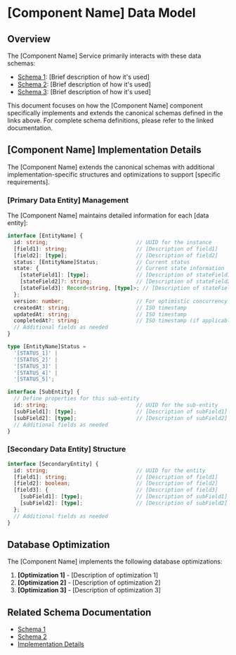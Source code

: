 # \[Component Name\] Data Model

## Overview

The \[Component Name\] Service primarily interacts with these data schemas:

<!-- List the primary schemas used by this component and link to their canonical definitions -->

* [Schema 1](../../schemas/schema1.md): \[Brief description of how it's used\]
* [Schema 2](../../schemas/schema2.md): \[Brief description of how it's used\]
* [Schema 3](../../schemas/schema3.md): \[Brief description of how it's used\]

This document focuses on how the \[Component Name\] component specifically implements and extends the canonical schemas defined in the links above. For complete schema definitions, please refer to the linked documentation.

## \[Component Name\] Implementation Details

The \[Component Name\] extends the canonical schemas with additional implementation-specific structures and optimizations to support \[specific requirements\].

### \[Primary Data Entity\] Management

The \[Component Name\] maintains detailed information for each \[data entity\]:

```typescript
interface [EntityName] {
  id: string;                            // UUID for the instance
  [field1]: string;                      // [Description of field1]
  [field2]: [type];                      // [Description of field2]
  status: [EntityName]Status;            // Current status
  state: {                               // Current state information
    [stateField1]: [type];               // [Description of stateField1]
    [stateField2]?: string;              // [Description of stateField2]
    [stateField3]: Record<string, [type]>; // [Description of stateField3]
  };
  version: number;                       // For optimistic concurrency control
  createdAt: string;                     // ISO timestamp
  updatedAt: string;                     // ISO timestamp
  completedAt?: string;                  // ISO timestamp (if applicable)
  // Additional fields as needed
}

type [EntityName]Status = 
  '[STATUS_1]' | 
  '[STATUS_2]' | 
  '[STATUS_3]' | 
  '[STATUS_4]' | 
  '[STATUS_5]';

interface [SubEntity] {
  // Define properties for this sub-entity
  id: string;                            // UUID for the sub-entity
  [subField1]: [type];                   // [Description of subField1]
  [subField2]: [type];                   // [Description of subField2]
  // Additional fields as needed
}
```

### \[Secondary Data Entity\] Structure

<!-- Document another key data entity in the component -->

```typescript
interface [SecondaryEntity] {
  id: string;                            // UUID for the entity
  [field1]: string;                      // [Description of field1]
  [field2]: boolean;                     // [Description of field2]
  [field3]: {                            // [Description of field3]
    [subField1]: [type];                 // [Description of subField1]
    [subField2]: [type];                 // [Description of subField2]
  };
  // Additional fields as needed
}
```

## Database Optimization

<!-- Describe any specific database optimizations or patterns -->
The \[Component Name\] implements the following database optimizations:


1. **\[Optimization 1\]** - \[Description of optimization 1\]
2. **\[Optimization 2\]** - \[Description of optimization 2\]
3. **\[Optimization 3\]** - \[Description of optimization 3\]

## Related Schema Documentation

<!-- Link to related schema documentation -->

* [Schema 1](../../schemas/schema1.md)
* [Schema 2](../../schemas/schema2.md)
* [Implementation Details](./implementation/data_access.md)


